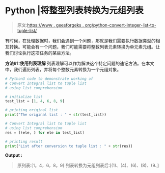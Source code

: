 # Python |将整型列表转换为元组列表

> 原文:[https://www . geesforgeks . org/python-convert-integer-list-to-tuple-list/](https://www.geeksforgeeks.org/python-convert-integral-list-to-tuple-list/)

有时候，在处理数据时，我们会遇到一个问题，那就是我们需要执行数据类型的相互转换。可能会有一个问题，我们可能需要将整数列表元素转换为单元素元组。让我们讨论执行这项任务的某些方法。

**方法#1:使用列表理解**
列表理解可以作为解决这个特定问题的速记方法。在本文中，我们遍历列表，并将每个整数元素转换为一个元组对象。

```py
# Python3 code to demonstrate working of
# Convert Integral list to tuple list
# using list comprehension

# initialize list 
test_list = [1, 4, 6, 8, 9]

# printing original list 
print("The original list : " + str(test_list))

# Convert Integral list to tuple list
# using list comprehension
res = [(ele, ) for ele in test_list]

# printing result
print("List after conversion to tuple list : " + str(res))
```

**Output :**

> 原列表:[1，4，6，8，9]
> 列表转换为元组列表后:[(1)、(4)、(6)、(8)、(9、]